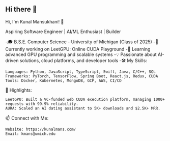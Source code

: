 ## Hi there 👋
Hi, I'm Kunal Mansukhani! 👋

Aspiring Software Engineer | AI/ML Enthusiast | Builder

-🎓 B.S.E. Computer Science - University of Michigan (Class of 2025)
-🔭 Currently working on LeetGPU: Online CUDA Playground
-🌱 Learning advanced GPU programming and scalable systems
-💡 Passionate about AI-driven solutions, cloud platforms, and developer tools
-🛠️ My Skills:

    Languages: Python, JavaScript, TypeScript, Swift, Java, C/C++, SQL
    Frameworks: PyTorch, TensorFlow, Spring Boot, React.js, Redux, CUDA
    Tools: Docker, Kubernetes, MongoDB, GCP, AWS, CI/CD

🚀 Highlights:

    LeetGPU: Built a VC-funded web CUDA execution platform, managing 1000+ requests with 99.9% reliability.
    AURA: Scaled an AI dating assistant to 5K+ downloads and $2.5K+ MRR.

📫 Connect with Me:

    Website: https://kunalmans.com/
    Email: kmans@umich.edu
<!--
**kunal-mansukhani/kunal-mansukhani** is a ✨ _special_ ✨ repository because its `README.md` (this file) appears on your GitHub profile.

Here are some ideas to get you started:

- 🔭 I’m currently working on ...
- 🌱 I’m currently learning ...
- 👯 I’m looking to collaborate on ...
- 🤔 I’m looking for help with ...
- 💬 Ask me about ...
- 📫 How to reach me: ...
- 😄 Pronouns: ...
- ⚡ Fun fact: ...
-->
